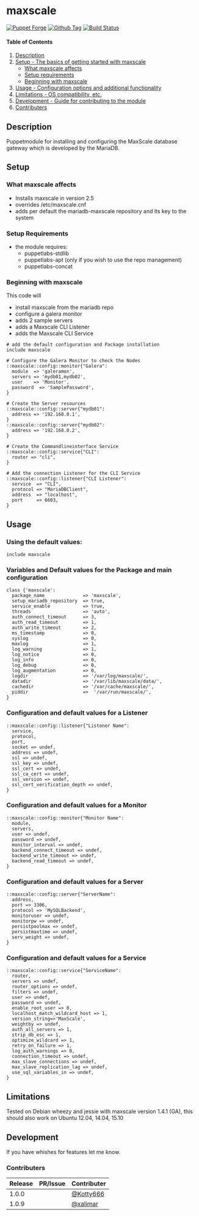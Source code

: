 # maxscale
[![Puppet Forge](http://img.shields.io/puppetforge/v/Kotty666/maxscale.svg)](https://forge.puppetlabs.com/Kotty666/maxscale)
[![Github Tag](https://img.shields.io/github/tag/Kotty666/Kotty666-maxscale.svg)](https://github.com/Kotty666/Kotty666-maxscale)
[![Build Status](https://travis-ci.org/Kotty666/Kotty666-maxscale.png?branch=master)](https://travis-ci.org/Kotty666/Kotty666-maxscale)

#### Table of Contents

1. [Description](#description)
2. [Setup - The basics of getting started with maxscale](#setup)
    * [What maxscale affects](#what-maxscale-affects)
    * [Setup requirements](#setup-requirements)
    * [Beginning with maxscale](#beginning-with-maxscale)
3. [Usage - Configuration options and additional functionality](#usage)
4. [Limitations - OS compatibility, etc.](#limitations)
5. [Development - Guide for contributing to the module](#development)
6. [Contributers](#contributers)

## Description

Puppetmodule for installing and configuring the MaxScale database gateway which
is developed by the MariaDB.

## Setup

### What maxscale affects

* Installs maxscale in version 2.5
* overrides /etc/maxscale.cnf
* adds per default the mariadb-maxscale repository and its key to the system

### Setup Requirements 

* the module requires:
  - puppetlabs-stdlib
  - puppetlabs-apt (only if you wish to use the repo management)
  - puppetlabs-concat

### Beginning with maxscale

This code will
* install maxscale from the mariadb repo
* configure a galera monitor
* adds 2 sample servers
* adds a Maxscale CLI Listener
* adds the Maxscale CLI Service

```puppet
# add the default configuration and Package installation
include maxscale

# Configure the Galera Monitor to check the Nodes
::maxscale::config::monitor{"Galera":
  module  => 'galeramon',
  servers => 'mydb01,mydb02',
  user    => 'Monitor',
  password  => 'SamplePassword',
}

# Create the Server resources
::maxscale::config::server{"mydb01":
  address => '192.168.0.1',
}
::maxscale::config::server{"mydb02":
  address => '192.168.0.2',
}

# Create the Commandlineinterface Service
::maxscale::config::service{"CLI":
  router => "cli",
}

# Add the connection Listener for the CLI Service
::maxscale::config::listener{"CLI Listener":
  service  => "CLI",
  protocol => "MariaDBClient",
  address  => "localhost",
  port     => 6603,
}
```

## Usage

### Using the default values:
```puppet
include maxscale
```
### Variables and Default values for the Package and main configuration
```puppet
class {'maxscale':
  package_name              => 'maxscale',
  setup_mariadb_repository  => true,
  service_enable            => true,
  threads                   => 'auto',
  auth_connect_timeout      => 3,
  auth_read_timeout         => 1,
  auth_write_timeout        => 2,
  ms_timestamp              => 0,
  syslog                    => 0,
  maxlog                    => 1,
  log_warning               => 1,
  log_notice                => 0,
  log_info                  => 0,
  log_debug                 => 0,
  log_augmentation          => 0,
  logdir                    => '/var/log/maxscale/',
  datadir                   => '/var/lib/maxscale/data/',
  cachedir                  => '/var/cache/maxscale/',
  piddir                    =>  '/var/run/maxscale/',
}
```

### Configuration and default values for a Listener
```puppet
::maxscale::config::listener{"Listener Name":
  service,
  protocol,
  port,
  socket => undef,
  address => undef,
  ssl => undef,
  ssl_key => undef,
  ssl_cert => undef,
  ssl_ca_cert => undef,
  ssl_version => undef,
  ssl_cert_verification_depth => undef,
}
```
### Configuration and default values for a Monitor
```puppet
::maxscale::config::monitor{"Monitor Name":
  module,
  servers,
  user => undef,
  password => undef,
  monitor_interval => undef,
  backend_connect_timeout => undef,
  backend_write_timeout => undef,
  backend_read_timeout => undef,
}
```

### Configuration and default values for a Server
```puppet
::maxscale::config::server{"ServerName":
  address,
  port => 3306,
  protocol => 'MySQLBackend',
  monitoruser => undef,
  monitorpw => undef,
  persistpoolmax => undef,
  persistmaxtime => undef,
  serv_weight => undef,
}
```

### Configuration and default values for a Service
```puppet
::maxscale::config::service{"ServiceName":
  router,
  servers => undef,
  router_options => undef,
  filters => undef,
  user => undef,
  password => undef,
  enable_root_user => 0,
  localhost_match_wildcard_host => 1,
  version_string=>'MaxScale',
  weightby => undef,
  auth_all_servers => 1,
  strip_db_esc => 1,
  optimize_wildcard => 1,
  retry_on_failure => 1,
  log_auth_warnings => 0,
  connection_timeout => undef,
  max_slave_connections => undef,
  max_slave_replication_lag => undef,
  use_sql_variables_in => undef,
}
```


## Limitations

Tested on Debian wheezy and jessie with maxscale version 1.4.1 (GA), this should also work on Ubuntu 12.04, 14.04, 15.10

## Development
If you have whishes for features let me know.

### Contributers

**Release**  | **PR/Issue**                                        | **Contributer**
-------------|-----------------------------------------------------|----------------------------------------------------
1.0.0        |                                                     | [@Kotty666](https://github.com/Kotty666)
1.0.9        |                                                     | [@xalimar](https://github.com/xalimar)
